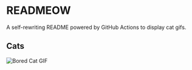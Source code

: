 # READMEOW

A self-rewriting README powered by GitHub Actions to display cat gifs.

## Cats

![Bored Cat GIF](https://media3.giphy.com/media/v1.Y2lkPTlhY2QwMmRhcnAya29waXJxYnhhamV5emUwOXpuZWYyZ24yNm43MWRidzRpMWxwMyZlcD12MV9naWZzX3NlYXJjaCZjdD1n/mlvseq9yvZhba/200.gif)
